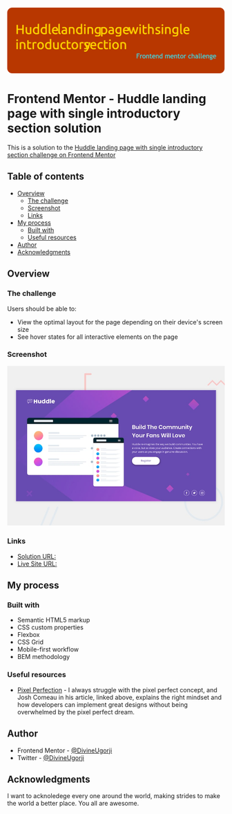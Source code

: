 ![](images/github-header-image.png)

# Frontend Mentor - Huddle landing page with single introductory section solution

This is a solution to the [Huddle landing page with single introductory section challenge on Frontend Mentor](https://www.frontendmentor.io/challenges/huddle-landing-page-with-a-single-introductory-section-B_2Wvxgi0)

## Table of contents

- [Overview](#overview)
  - [The challenge](#the-challenge)
  - [Screenshot](#screenshot)
  - [Links](#links)
- [My process](#my-process)
  - [Built with](#built-with)
  - [Useful resources](#useful-resources)
- [Author](#author)
- [Acknowledgments](#acknowledgments)

## Overview

### The challenge

Users should be able to:

- View the optimal layout for the page depending on their device's screen size
- See hover states for all interactive elements on the page

### Screenshot

![](design/desktop-preview.jpg)

### Links

- [Solution URL:](https://your-solution-url.com)
- [Live Site URL:](https://your-live-site-url.com)

## My process

### Built with

- Semantic HTML5 markup
- CSS custom properties
- Flexbox
- CSS Grid
- Mobile-first workflow
- BEM methodology

### Useful resources

- [Pixel Perfection](https://www.joshwcomeau.com/css/pixel-perfection/) - I always struggle with the pixel perfect concept, and Josh Comeau in his article, linked above, explains the right mindset and how developers can implement great designs without being overwhelmed by the pixel perfect dream.

## Author

- Frontend Mentor - [@DivineUgorji](https://www.frontendmentor.io/profile/DivineUgorji)
- Twitter - [@DivineUgorji](https://www.twitter.com/DivineUgorji)

## Acknowledgments

I want to acknoledege every one around the world, making strides to make the world a better place. You all are awesome.
